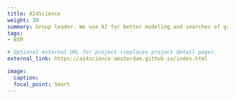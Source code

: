 ```yaml
---
title: AI4Science
weight: 30
summary: Group leader. We use AI for better modeling and searches of gravitational wave signals with the LIGO/Virgo detectors.
tags:
- BSM

# Optional external URL for project (replaces project detail page).
external_link: https://ai4science-amsterdam.github.io/index.html

image:
  caption:
  focal_point: Smart
---
```

